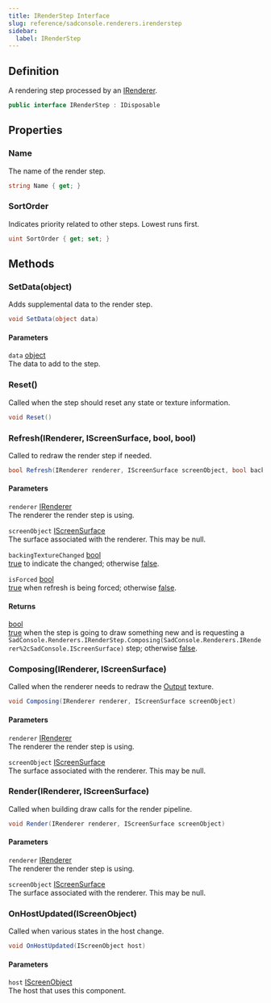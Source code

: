 ```yaml
---
title: IRenderStep Interface
slug: reference/sadconsole.renderers.irenderstep
sidebar:
  label: IRenderStep
---
```

## Definition

A rendering step processed by an [IRenderer](../sadconsole.renderers.irenderer/).

```csharp title="C#"
public interface IRenderStep : IDisposable
```


## Properties

### Name

The name of the render step.

```csharp title="C#"
string Name { get; }
```

### SortOrder

Indicates priority related to other steps. Lowest runs first.

```csharp title="C#"
uint SortOrder { get; set; }
```

## Methods

### SetData(object)

Adds supplemental data to the render step.

```csharp title="C#"
void SetData(object data)
```

#### Parameters

`data` [object](https://learn.microsoft.com/dotnet/api/system.object/)  
The data to add to the step.


### Reset()

Called when the step should reset any state or texture information.

```csharp title="C#"
void Reset()
```


### Refresh(IRenderer, IScreenSurface, bool, bool)

Called to redraw the render step if needed.

```csharp title="C#"
bool Refresh(IRenderer renderer, IScreenSurface screenObject, bool backingTextureChanged, bool isForced)
```

#### Parameters

`renderer` [IRenderer](../sadconsole.renderers.irenderer/)  
The renderer the render step is using.

`screenObject` [IScreenSurface](../sadconsole.iscreensurface/)  
The surface associated with the renderer. This may be null.

`backingTextureChanged` [bool](https://learn.microsoft.com/dotnet/api/system.boolean/)  
<a href="https://learn.microsoft.com/dotnet/csharp/language-reference/builtin-types/bool">true</a> to indicate the <xref href="SadConsole.Renderers.IRenderer.Output" data-throw-if-not-resolved="false"></xref> changed; otherwise <a href="https://learn.microsoft.com/dotnet/csharp/language-reference/builtin-types/bool">false</a>.

`isForced` [bool](https://learn.microsoft.com/dotnet/api/system.boolean/)  
<a href="https://learn.microsoft.com/dotnet/csharp/language-reference/builtin-types/bool">true</a> when refresh is being forced; otherwise <a href="https://learn.microsoft.com/dotnet/csharp/language-reference/builtin-types/bool">false</a>.

#### Returns

[bool](https://learn.microsoft.com/dotnet/api/system.boolean/)  
<a href="https://learn.microsoft.com/dotnet/csharp/language-reference/builtin-types/bool">true</a> when the step is going to draw something new and is requesting a `SadConsole.Renderers.IRenderStep.Composing(SadConsole.Renderers.IRenderer%2cSadConsole.IScreenSurface)` step; otherwise <a href="https://learn.microsoft.com/dotnet/csharp/language-reference/builtin-types/bool">false</a>.

### Composing(IRenderer, IScreenSurface)

Called when the renderer needs to redraw the [Output](../sadconsole.renderers.irenderer/#output/) texture.

```csharp title="C#"
void Composing(IRenderer renderer, IScreenSurface screenObject)
```

#### Parameters

`renderer` [IRenderer](../sadconsole.renderers.irenderer/)  
The renderer the render step is using.

`screenObject` [IScreenSurface](../sadconsole.iscreensurface/)  
The surface associated with the renderer. This may be null.


### Render(IRenderer, IScreenSurface)

Called when building draw calls for the render pipeline.

```csharp title="C#"
void Render(IRenderer renderer, IScreenSurface screenObject)
```

#### Parameters

`renderer` [IRenderer](../sadconsole.renderers.irenderer/)  
The renderer the render step is using.

`screenObject` [IScreenSurface](../sadconsole.iscreensurface/)  
The surface associated with the renderer. This may be null.


### OnHostUpdated(IScreenObject)

Called when various states in the host change.

```csharp title="C#"
void OnHostUpdated(IScreenObject host)
```

#### Parameters

`host` [IScreenObject](../sadconsole.iscreenobject/)  
The host that uses this component.